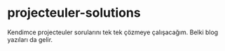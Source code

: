 # projecteuler-solutions
Kendimce projecteuler sorularını tek tek çözmeye çalışacağım. Belki blog yazıları da gelir.

